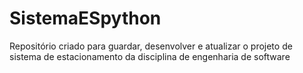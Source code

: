 # SistemaESpython
Repositório criado para guardar, desenvolver e atualizar o projeto de sistema de estacionamento da disciplina de engenharia de software 
